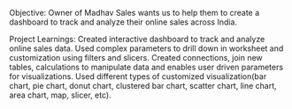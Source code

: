 Objective: Owner of Madhav Sales wants us to help them to create a dashboard to track and analyze their online sales across India.

Project Learnings:
Created interactive dashboard to track and analyze online sales data. 
Used complex parameters to drill down in worksheet and customization using filters and slicers. 
Created connections, join new tables, calculations to manipulate data and enables user driven parameters for visualizations. 
Used different types of customized visualization(bar chart, pie chart, donut chart, clustered bar chart, scatter chart, line chart, area chart, map, slicer, etc).
